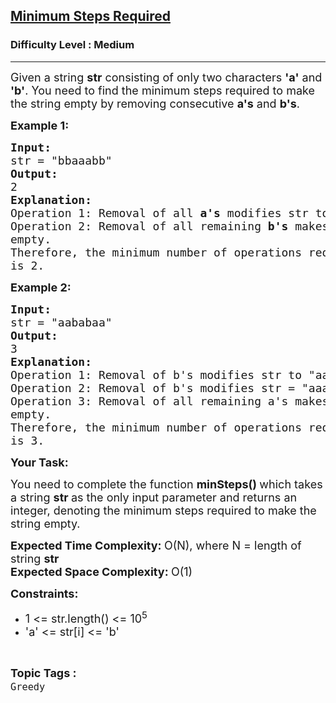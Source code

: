 <h2><a href="https://practice.geeksforgeeks.org/problems/6a1b365b520f10c8a29b533eb72951b4b4237b57/1">Minimum Steps Required</a></h2><h3>Difficulty Level : Medium</h3><hr><div class="problems_problem_content__Xm_eO"><p><span style="font-size:18px">Given a string <strong>str</strong> consisting of only two characters <strong>'a'</strong>&nbsp;and <strong>'b'</strong>. You need to find the minimum steps required to make the string empty by removing&nbsp;consecutive <strong>a's</strong> and <strong>b's</strong>.</span></p>

<p><strong><span style="font-size:18px">Example 1:</span></strong></p>

<pre><span style="font-size:18px"><strong>Input:</strong></span>
<span style="font-size:18px">str = "bbaaabb"</span>
<span style="font-size:18px"><strong>Output:</strong></span>
<span style="font-size:18px">2</span>
<span style="font-size:18px"><strong>Explanation:</strong></span>
<span style="font-size:18px">Operation 1: Removal of all <strong>a's</strong> modifies str to "bbbb".
Operation 2: Removal of all remaining <strong>b's</strong> makes str
empty.
Therefore, the minimum number of operations required
is 2.</span></pre>

<p><span style="font-size:18px"><strong>Example 2:</strong></span></p>

<pre><span style="font-size:18px"><strong>Input:</strong>
str = "aababaa"
<strong>Output:</strong>
3
<strong>Explanation:</strong>
Operation 1: Removal of b's modifies str to "aaabaa".
Operation 2: Removal of b's modifies str = "aaaaa".
Operation 3: Removal of all remaining a's makes str 
empty.
Therefore, the minimum number of operations required 
is 3.</span>
</pre>

<p><strong><span style="font-size:18px">Your Task:</span></strong></p>

<p><span style="font-size:18px">You need to complete the function <strong>minSteps()&nbsp;</strong>which takes a string <strong>str&nbsp;</strong>as the only input parameter and returns an integer, denoting the minimum steps required to make the string empty.</span></p>

<p><strong><span style="font-size:18px">Expected Time Complexity:&nbsp;</span></strong><span style="font-size:18px">O(N), where N = length of string <strong>str<br>
Expected Space Complexity:&nbsp;</strong>O(1)</span></p>

<p><strong><span style="font-size:18px">Constraints:</span></strong></p>

<ul>
	<li><span style="font-size:18px">1 &lt;= str.length() &lt;= 10<sup>5</sup></span></li>
	<li><span style="font-size:18px">'a' &lt;= str[i] &lt;= 'b'&nbsp;</span></li>
</ul>
</div><br><p><span style=font-size:18px><strong>Topic Tags : </strong><br><code>Greedy</code>&nbsp;